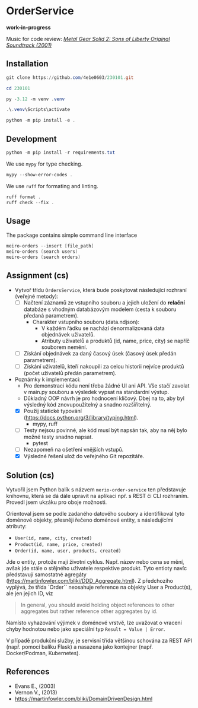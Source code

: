 # OrderService

**work-in-progress**

Music for code review: [*Metal Gear Solid 2: Sons of Liberty Original Soundtrack (2001)*](https://youtu.be/ZUd7myd0NK8?si=BM32dlPiFP9iO1-m)

## Installation

```powershell
git clone https://github.com/4e1e0603/230101.git
```

```powershell
cd 230101
```

```powershell
py -3.12 -m venv .venv
````

```powershell
.\.venv\Scripts\activate
```

```powershell
python -m pip install -e .
```

## Development

```powershell
python -m pip install -r requirements.txt
```

We use `mypy` for type checking.

```powershell
mypy --show-error-codes .
```

We use `ruff` for formating and linting.

```powershell
ruff format .
ruff check --fix .
```

## Usage

The package contains simple command line interface

```powershell
meiro-orders --insert [file_path]
meiro-orders (search users)
meiro-orders (search orders)   
```

## Assignment (cs)

- Vytvoř třídu `OrdersService`, která bude poskytovat následující rozhraní (veřejné metody):
  - [ ] Načtení záznamů ze vstupního souboru a jejich uložení do **relační** databáze s vhodným databázovým modelem (cesta k souboru předaná parametrem).
    - Charakter vstupního souboru (data.ndjson):
      - V každém řádku se nachází denormalizovaná data objednávek uživatelů.
      - Atributy uživatelů a produktů (id, name, price, city) se napříč souborem nemění.
  - [ ] Získání objednávek za daný časový úsek (časový úsek předán parametrem).
  - [ ] Získání uživatelů, kteří nakoupili za celou historii nejvíce produktů (počet uživatelů předán parametrem).

- Poznámky k implementaci:
  - Pro demonstraci kódu není třeba žádné UI ani API. Vše stačí zavolat v main.py souboru a výsledek vypsat na standardní výstup.
  - Důkladný OOP návrh je pro hodnocení klíčový. Dbej na to, aby byl výsledný kód znovupoužitelný a snadno rozšiřitelný.
  - [x] Použij statické typování (<https://docs.python.org/3/library/typing.html>).
    - mypy, ruff
  - [ ] Testy nejsou povinné, ale kód musí být napsán tak, aby na něj bylo možné testy snadno napsat.
    - pytest
  - [ ] Nezapomeň na ošetření vnějších vstupů.
  - [x] Výsledné řešení ulož do veřejného Git repozitáře.

## Solution (cs)

Vytvořil jsem Python balík s názvem `merio-order-service` ten představuje knihovnu, která se dá dále upravit na aplikaci npř. s REST či CLI rozhraním. Provedl jsem ukzáku pro oboje možnosti.

Orientoval jsem se podle zadaného datového soubory a identifikoval tyto
doménové objekty, přesněji řečeno doménové entity, s následujícími atributy:

- `User(id, name, city, created)`
- `Product(id, name, price, created)`
- `Order(id, name, user, products, created)`

Jde o entity, protože mají životní cyklus. Např. název nebo cena se mění, avšak jde stále o stějného uživatele respektive produkt.
Tyto entioty navíc představují samostatné agregáty (<https://martinfowler.com/bliki/DDD_Aggregate.html>).
Z předchozího vyplývá, že třída `Order`` neosahuje reference na objekty User a Product(s), ale jen jejich ID, viz
> In general, you should avoid holding object references to other aggregates but rather reference other aggregates by id.

Namísto vyhazování výjimek v doménové vrstvě, lze uvažovat o vracení chyby hodnotou nebo jako speciální typ `Result = Value | Error`.

V případě produkční služby, je servisní třída většinou schována za REST API (např. pomocí balíku Flask) a nasazena
jako kontejner (např. Docker/Podman, Kubernetes).

## References

- Evans E., (2003)
- Vernon V., (2013)
- <https://martinfowler.com/bliki/DomainDrivenDesign.html>
